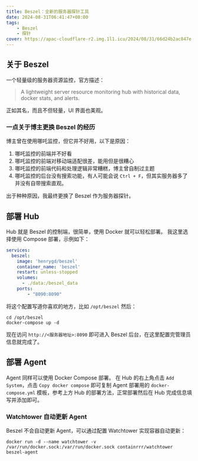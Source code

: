 ```yaml
---
title: Beszel：全新的服务器探针工具
date: 2024-08-31T06:41:47+08:00
tags:
    - Beszel
    - 探针
cover: https://apac-cloudflare-r2.img.1l1.icu/2024/08/31/66d24b2ac847e.webp
---
```

## 关于 Beszel

一个轻量级的服务器资源监控，官方描述：

> A lightweight server resource monitoring hub with historical data, docker stats, and alerts.

正如其名，而且不但轻量，UI 界面也美观。

### 一点关于博主更换 Beszel 的经历

博主曾在使用哪吒监控，但它并不好用，以下是原因：

1. 哪吒监控的前端并不好看
2. 哪吒监控的前端对移动端适配很差，能用但是很糟心
3. 哪吒监控的前端代码和处理逻辑非常糟糕，博主曾自制过主题
4. 哪吒监控的后台没有搜索功能，有人可能会说 `Ctrl + F`，但其实服务器多了并没有自带搜索直观。

出于种种原因，我最终更换了 Beszel 作为服务器探针。

## 部署 Hub

Hub 就是 Beszel 的控制端，很简单，使用 Docker 就可以轻松部署。
我这里选择使用 Compose 部署，示例如下：

```yaml
services:
  beszel:
    image: 'henrygd/beszel'
    container_name: 'beszel'
    restart: unless-stopped
    volumes:
      - ./data:/beszel_data
    ports:
        - "8090:8090"
```

将这个配置写道你喜欢的地方，比如 `/opt/beszel`
然后：

```shell
cd /opt/beszel
docker-compose up -d
```

现在访问 `http://<服务器地址>:8090` 即可进入 Beszel 后台，在这里配置完管理员信息就完成了。

## 部署 Agent

Agent 同样可以使用 Docker Compose 部署。
在 Hub 的右上角点击 `Add System`，点击 `Copy docker compose` 即可复制 Agent 部署用的 `docker-compose.yml` 模板，参考上方 Hub 的部署方法，正常部署然后在 Hub 完成信息填写并添加即可。

### Watchtower 自动更新 Agent

Beszel 不会自动更新 Agent，可以通过配置 Watchtower 实现容器自动更新：

```shell
docker run -d --name watchtower -v /var/run/docker.sock:/var/run/docker.sock containrrr/watchtower beszel-agent
```
